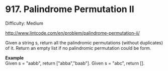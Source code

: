 # 917. Palindrome Permutation II

Difficulty: Medium

http://www.lintcode.com/en/problem/palindrome-permutation-ii/

Given a string s, return all the palindromic permutations (without duplicates) of it. Return an empty list if no palindromic permutation could be form.

**Example**  
Given s = "aabb", return ["abba","baab"].
Given s = "abc", return [].
